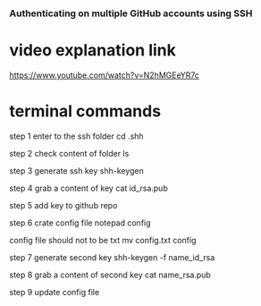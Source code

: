 ### Authenticating on multiple GitHub accounts using SSH

# video explanation link 
https://www.youtube.com/watch?v=N2hMGEeYR7c

# terminal commands 
step 1 enter to the ssh folder 
cd .shh

step 2 check content of folder
ls 

step 3 generate ssh key
shh-keygen

step 4 grab a content of key 
cat id_rsa.pub

step 5 add key to github repo

step 6 crate config file
notepad config 

config file should not to be txt
mv config.txt config

step 7 generate second key 
shh-keygen -f name_id_rsa

step 8 grab a content of second key 
cat name_rsa.pub

step 9 update config file
